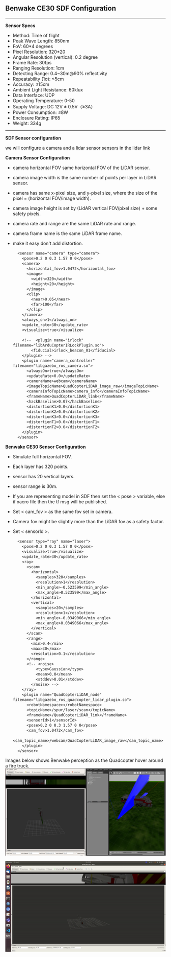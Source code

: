 ## Benwake CE30 SDF Configuration
---
**Sensor Specs**
- Method: Time of flight
- Peak Wave Length: 850nm
- FoV: 60*4 degrees
- Pixel Resolution: 320*20
- Angular Resolution (vertical):  0.2 degree
- Frame Rate: 30fps
- Ranging Resolution: 1cm
- Detecting Range: 0.4~30m@90% reflectivity
- Repeatability (1σ): ≤5cm
- Accuracy: ≤15cm
- Ambient Light Resistance: 60klux
- Data Interface: UDP
- Operating Temperature: 0-50
- Supply Voltage: DC 12V ± 0.5V（≥3A）
- Power Consumption: ≤8W
- Enclosure Rating: IP65
- Weight: 334g
---
**SDF Sensor configuration**

we will configure a camera and a lidar sensor sensors in the lidar link

**Camera Sensor Configuration**

- camera horizontal FOV same horizontal FOV of the LiDAR sensor.
- camera image width is the same number of points per layer in LiDAR sensor.
- camera has same x-pixel size, and y-pixel size, where the size of the pixel = (horizontal FOV/image width).
- camera image height is set by (LidAR vertical FOV/pixel size) + some safety pixels.
- camera rate and range are the same LiDAR rate and range.
- camera frame name is the same LiDAR frame name.
- make it easy don't add distortion.


        <sensor name="camera" type="camera">
          <pose>0.2 0 0.3 1.57 0 0</pose>
          <camera>
            <horizontal_fov>1.0472</horizontal_fov>
            <image>
              <width>320</width>
              <height>20</height>
            </image>
            <clip>
              <near>0.05</near>
              <far>100</far>
            </clip>
          </camera>
          <always_on>1</always_on>
          <update_rate>30</update_rate>
          <visualize>true</visualize>

          <!--  <plugin name="irlock" filename="libArduCopterIRLockPlugin.so">
              <fiducial>irlock_beacon_01</fiducial>
          </plugin> -->
          <plugin name="camera_controller" filename="libgazebo_ros_camera.so">
            <alwaysOn>true</alwaysOn>
            <updateRate>0.0</updateRate>
            <cameraName>webcam</cameraName>
            <imageTopicName>QuadCopterLiDAR_image_raw</imageTopicName>
            <cameraInfoTopicName>camera_info</cameraInfoTopicName>
            <frameName>QuadCopterLiDAR_link</frameName>
            <hackBaseline>0.07</hackBaseline>
            <distortionK1>0.0</distortionK1>
            <distortionK2>0.0</distortionK2>
            <distortionK3>0.0</distortionK3>
            <distortionT1>0.0</distortionT1>
            <distortionT2>0.0</distortionT2>
          </plugin>
        </sensor>

**Benwake CE30 Sensor Configuration**

- Simulate full horizontal FOV.
- Each layer has 320 points.
- sensor has 20 vertical layers.
- sensor range is 30m.
- If you are representing model in SDF then set the < pose > variable, else if xacro file then the tf msg will be published.
- Set < cam_fov > as the same fov set in camera.
- Camera fov might be slightly more than the LiDAR fov as a safety factor.
- Set < sensorId >.


        <sensor type="ray" name="laser">
          <pose>0.2 0 0.3 1.57 0 0</pose>
          <visualize>true</visualize>
          <update_rate>30</update_rate>
          <ray>
            <scan>
              <horizontal>
                <samples>320</samples>
                <resolution>1</resolution>
                <min_angle>-0.523599</min_angle>
                <max_angle>0.523599</max_angle>
              </horizontal>
              <vertical>
                <samples>20</samples>
                <resolution>1</resolution>
                <min_angle>-0.0349066</min_angle>
                <max_angle>0.0349066</max_angle>
              </vertical>
            </scan>
            <range>
              <min>0.4</min>
              <max>30</max>
              <resolution>0.1</resolution>
            </range>
            <!-- <noise>
                <type>Gaussian</type>
                <mean>0.0</mean>
                <stddev>0.01</stddev>
              </noise> -->
          </ray>
          <plugin name="QuadCopterLiDAR_node" filename="libgazebo_ros_quadcopter_lidar_plugin.so">
            <robotNamespace></robotNamespace>
            <topicName>/spur/laser/scan</topicName>
            <frameName>/QuadCopterLiDAR_link</frameName>
            <sensorId>1</sensorId>
            <pose>0.2 0 0.3 1.57 0 0</pose>
            <cam_fov>1.0472</cam_fov>
            <cam_topic_name>/webcam/QuadCopterLiDAR_image_raw</cam_topic_name>
          </plugin>
        </sensor>

Images below shows Benwake perception as the Quadcopter hover around a fire truck.
![BenwakeCE30](images/benwake_rviz_gazebo.png)

![BenwakeCE30](images/benwakeCE30_rviz.gif)
